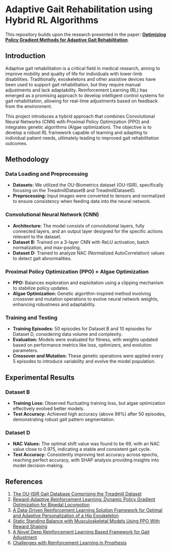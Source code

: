 # Adaptive Gait Rehabilitation using Hybrid RL Algorithms

This repository builds upon the research presented in the paper: [**Optimizing Policy Gradient Methods for Adaptive Gait Rehabilitation**](https://www.researchgate.net/publication/383177984_Optimizing_Policy_Gradient_Methods_for_Adaptive_Gait_Rehabilitation?channel=doi&linkId=66bfcb52145f4d35535fe3fa&showFulltext=true).

## Introduction

Adaptive gait rehabilitation is a critical field in medical research, aiming to improve mobility and quality of life for individuals with lower-limb disabilities. Traditionally, exoskeletons and other assistive devices have been used to support gait rehabilitation, but they require manual adjustments and lack adaptability. Reinforcement Learning (RL) has emerged as a promising approach to develop intelligent control systems for gait rehabilitation, allowing for real-time adjustments based on feedback from the environment.

This project introduces a hybrid approach that combines Convolutional Neural Networks (CNN) with Proximal Policy Optimization (PPO) and integrates genetic algorithms (Algae optimization). The objective is to develop a robust RL framework capable of learning and adapting to individual patient needs, ultimately leading to improved gait rehabilitation outcomes.

## Methodology

### Data Loading and Preprocessing

- **Datasets:** We utilized the OU-Biometrics dataset (OU-ISIR), specifically focusing on the TreadmillDatasetB and TreadmillDatasetD.
- **Preprocessing:** Input images were converted to tensors and normalized to ensure consistency when feeding data into the neural network.

### Convolutional Neural Network (CNN)

- **Architecture:** The model consists of convolutional layers, fully connected layers, and an output layer designed for the specific actions relevant to the dataset.
- **Dataset B:** Trained on a 3-layer CNN with ReLU activation, batch normalization, and max-pooling.
- **Dataset D:** Trained to analyze NAC (Normalized AutoCorrelation) values to detect gait abnormalities.

### Proximal Policy Optimization (PPO) + Algae Optimization

- **PPO:** Balances exploration and exploitation using a clipping mechanism to stabilize policy updates.
- **Algae Optimization:** Genetic algorithm-inspired method involving crossover and mutation operations to evolve neural network weights, enhancing robustness and adaptability.

### Training and Testing

- **Training Episodes:** 50 episodes for Dataset B and 10 episodes for Dataset D, considering data volume and complexity.
- **Evaluation:** Models were evaluated for fitness, with weights updated based on performance metrics like loss, optimizers, and evolution parameters.
- **Crossover and Mutation:** These genetic operations were applied every 5 episodes to introduce variability and evolve the model population.

## Experimental Results

### Dataset B

- **Training Loss:** Observed fluctuating training loss, but algae optimization effectively evolved better models.
- **Test Accuracy:** Achieved high accuracy (above 99%) after 50 episodes, demonstrating robust gait pattern segmentation.

### Dataset D

- **NAC Values:** The optimal shift value was found to be 69, with an NAC value close to 0.975, indicating a stable and consistent gait cycle.
- **Test Accuracy:** Consistently improving test accuracy across epochs, reaching perfect accuracy, with SHAP analysis providing insights into model decision-making.

## References

1. [The OU-ISIR Gait Database Comprising the Treadmill Dataset](https://git-disl.github.io/GTDLBench/datasets/mnist_datasets/)
2. [Reward-Adaptive Reinforcement Learning: Dynamic Policy Gradient Optimization for Bipedal Locomotion](https://arxiv.org/pdf/2107.01908.pdf)
3. [A Data-Driven Reinforcement Learning Solution Framework for Optimal and Adaptive Personalization of a Hip Exoskeleton](https://arxiv.org/ftp/arxiv/papers/2011/2011.06116.pdf)
4. [Static Standing Balance with Musculoskeletal Models Using PPO With Reward Shaping](https://tinyurl.com/mvktmf7z)
5. [A Novel Deep Reinforcement Learning Based Framework for Gait Adjustment](https://arxiv.org/pdf/2107.01908.pdf)
6. [Challenges with Reinforcement Learning in Prosthesis](https://www.mdpi.com/2227-7390/11/1/178)



